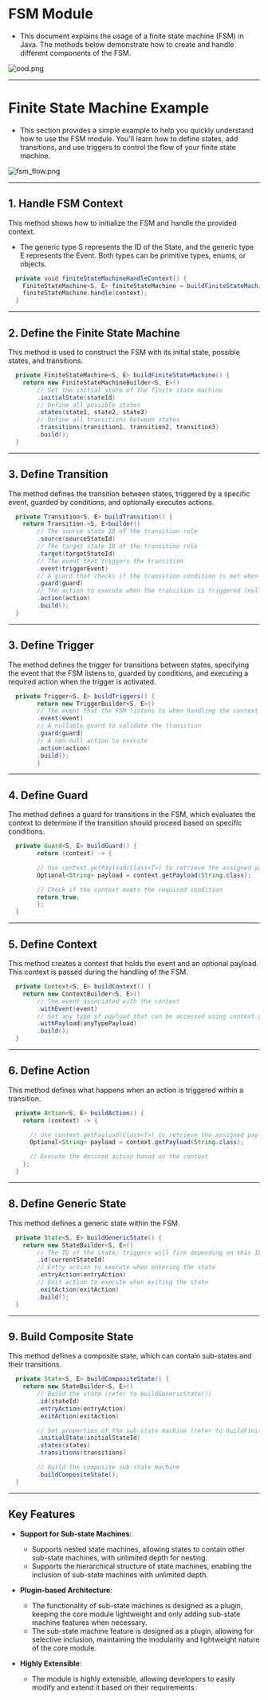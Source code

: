 
# FSM Module

- This document explains the usage of a finite state machine (FSM) in Java. The methods below demonstrate how to create and handle different components of the FSM.

![ood.png](img%2Food.png)

---

# Finite State Machine Example

- This section provides a simple example to help you quickly understand how to use the FSM module. You'll learn how to define states, add transitions, and use triggers to control the flow of your finite state machine.

![fsm_flow.png](img%2Ffsm_flow.png)

---

## 1. Handle FSM Context

This method shows how to initialize the FSM and handle the provided context.

- The generic type S represents the ID of the State, and the generic type E represents the Event. Both types can be primitive types, enums, or objects.

```java
  private void finiteStateMachineHandleContext() {
    FiniteStateMachine<S, E> finiteStateMachine = buildFiniteStateMachine();
    finiteStateMachine.handle(context);
  }
```

---

## 2. Define the Finite State Machine

This method is used to construct the FSM with its initial state, possible states, and transitions.

```java
  private FiniteStateMachine<S, E> buildFiniteStateMachine() {
    return new FiniteStateMachineBuilder<S, E>()
        // Set the initial state of the finite state machine
        .initialState(stateId)
        // Define all possible states
        .states(state1, state2, state3)
        // Define all transitions between states
        .transitions(transition1, transition2, transition3)
        .build();
  }
```

---

## 3. Define Transition

The method defines the transition between states, triggered by a specific event, guarded by conditions, and optionally executes actions.
```java
  private Transition<S, E> buildTransition() {
    return Transition.<S, E>builder()
        // The source state ID of the transition rule
        .source(sourceStateId)
        // The target state ID of the transition rule
        .target(targetStateId)
        // The event that triggers the transition
        .event(triggerEvent)
        // A guard that checks if the transition condition is met when context.getEvent() matches
        .guard(guard)
        // The action to execute when the transition is triggered (nullable)
        .action(action)
        .build();
  }
```
---

## 3. Define Trigger

The method defines the trigger for transitions between states, specifying the event that the FSM listens to, guarded by conditions, and executing a required action when the trigger is activated.

```java
  private Trigger<S, E> buildTriggers() {
        return new TriggerBuilder<S, E>()
        // The event that the FSM listens to when handling the context
        .event(event)
        // A nullable guard to validate the transition
        .guard(guard)
        // A non-null action to execute
        .action(action)
        .build();
        }
```

---

## 4. Define Guard

The method defines a guard for transitions in the FSM, which evaluates the context to determine if the transition should proceed based on specific conditions.


```java
  private Guard<S, E> buildGuard() {
        return (context) -> {

        // Use context.getPayload(Class<T>) to retrieve the assigned payload
        Optional<String> payload = context.getPayload(String.class);

        // Check if the context meets the required condition
        return true;
        };
  }
```

---

## 5. Define Context

This method creates a context that holds the event and an optional payload. This context is passed during the handling of the FSM.

```java
  private Context<S, E> buildContext() {
    return new ContextBuilder<S, E>()
        // The event associated with the context
        .withEvent(event)
        // Set any type of payload that can be accessed using context.getPayload(Class<T>) in actions or guards
        .withPayload(anyTypePayload)
        .build();
  }
```

---

## 6. Define Action

This method defines what happens when an action is triggered within a transition.

```java
  private Action<S, E> buildAction() {
    return (context) -> {

      // Use context.getPayload(Class<T>) to retrieve the assigned payload
      Optional<String> payload = context.getPayload(String.class);

      // Execute the desired action based on the context
    };
  }
```
---

## 8. Define Generic State

This method defines a generic state within the FSM.

```java
  private State<S, E> buildGenericState() {
    return new StateBuilder<S, E>()
        // The ID of the state; triggers will fire depending on this ID
        .id(currentStateId)
        // Entry action to execute when entering the state
        .entryAction(entryAction)
        // Exit action to execute when exiting the state
        .exitAction(exitAction)
        .build();
  }
```

---

## 9. Build Composite State

This method defines a composite state, which can contain sub-states and their transitions.

```java
  private State<S, E> buildCompositeState() {
    return new StateBuilder<S, E>()
        // Build the state (refer to buildGenericState())
        .id(stateId)
        .entryAction(entryAction)
        .exitAction(exitAction)

        // Set properties of the sub-state machine (refer to buildFiniteStateMachine())
        .initialState(initialStateId)
        .states(states)
        .transitions(transitions)

        // Build the composite sub-state machine
        .buildCompositeState();
  }
```
---

## Key Features

- **Support for Sub-state Machines**:
  - Supports nested state machines, allowing states to contain other sub-state machines, with unlimited depth for nesting.
  - Supports the hierarchical structure of state machines, enabling the inclusion of sub-state machines with unlimited depth.

- **Plugin-based Architecture**:
  - The functionality of sub-state machines is designed as a plugin, keeping the core module lightweight and only adding sub-state machine features when necessary.
  - The sub-state machine feature is designed as a plugin, allowing for selective inclusion, maintaining the modularity and lightweight nature of the core module.

- **Highly Extensible**:
  - The module is highly extensible, allowing developers to easily modify and extend it based on their requirements.
